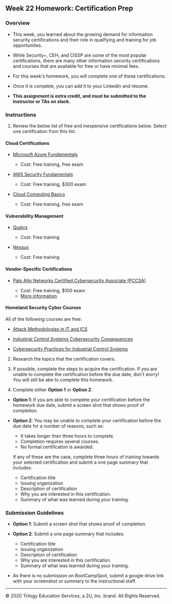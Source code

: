 ## Week 22 Homework: Certification Prep

### Overview

- This week, you learned about the growing demand for information security certifications and their role in qualifying and training for job opportunities.

- While Security+, CEH, and CISSP are some of the most popular certifications, there are many other information security certifications and courses that are available for free or have minimal fees.

- For this week's homework, you will complete one of these certifications.

- Once it is complete, you can add it to your LinkedIn and résumé.

- **This assignment is extra credit, and must be submitted to the instructor or TAs on slack.**

### Instructions

1. Review the below list of free and inexpensive certifications below. Select one certification from this list.


#### Cloud Certifications

- [Microsoft Azure Fundamentals](https://info.microsoft.com/US-AzureApp-CATALOG-FY20-05May-12-TrainingAzure900fundamentalsforeducation-SRDEM15957_CatalogDisplayPage.html)
    - Cost: Free training, free exam

- [AWS Security Fundamentals](https://www.aws.training/Details/eLearning?id=34259)
   - Cost: Free training, $300 exam

- [Cloud Computing Basics](https://www.coursera.org/learn/cloud-computing-basics)
   - Cost: Free training, free exam
  

#### Vulnerability Management

- [Qualys](https://www.qualys.com/training/course/vulnerability-management/)

    - Cost: Free training

- [Nessus](https://university.tenable.com/learn/course/25/nessus-scanning)

    - Cost: Free training


#### Vendor-Specific Certifications

- [Palo Alto Networks Certified Cybersecurity Associate (PCCSA)](https://www.paloaltonetworks.com/services/education/certification#pccsa)

    - Cost: Free training, $100 exam
    -  [More information](https://www.paloaltonetworks.com/content/dam/pan/en_US/assets/pdf/datasheets/education/pccsa-faq.pdf)


#### Homeland Security Cyber Courses

All of the following courses are free: 

- [Attack Methodologies in IT and ICS](https://ics-cert-training.inl.gov/learn/course/external/view/elearning/58/210W-09AttackMethodologiesinIT&ICS)

- [Industrial Control Systems Cybersecurity Consequences](https://ics-cert-training.inl.gov/learn/course/external/view/elearning/56/210W-08ICSCybersecurityConsequences)

- [Cybersecurity Practices for Industrial Control Systems](https://ics-cert-training.inl.gov/learn/course/external/view/elearning/45/100WCybersecurityPracticesforIndustrialControlSystems)



2. Research the topics that the certification covers.


3. If possible, complete the steps to acquire the certification. If you are unable to complete the certification before the due date, don't worry! You will still be abe to complete this homework. 


4. Complete either **Option 1** or **Option 2**.


- **Option 1**: If you are able to complete your certification before the homework due date, submit a screen shot that shows proof of completion.
     
- **Option 2**: You may be unable to complete your certification before the due date for a number of reasons, such as:
    - It takes longer than three hours to complete.
    - Completion requires several courses.
    - No formal certification is awarded. 

   If any of these are the case, complete three hours of training towards your selected certification and submit a one page summary that includes:
    - Certification title
    - Issuing organization
    - Description of certification
    - Why you are interested in this certification.
    - Summary of what was learned during your training.


### Submission Guidelines


- **Option 1**: Submit a screen shot that shows proof of completion.

- **Option 2**: Submit a one page summary that includes:
    - Certification title
    - Issuing organization
    - Description of certification
    - Why you are interested in this certification.
    - Summary of what was learned during your training.

- As there is no submission on BootCampSpot, submit a google drive link with your screenshot or summary to the instructional staff.



---
© 2020 Trilogy Education Services, a 2U, Inc. brand. All Rights Reserved.  
